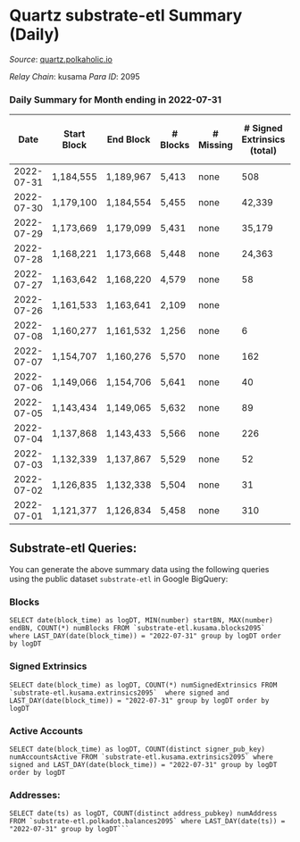 # Quartz substrate-etl Summary (Daily)

_Source_: [quartz.polkaholic.io](https://quartz.polkaholic.io)

*Relay Chain*: kusama
*Para ID*: 2095



### Daily Summary for Month ending in 2022-07-31


| Date | Start Block | End Block | # Blocks | # Missing | # Signed Extrinsics (total) | # Active Accounts | # Addresses with Balances | # Events | # Transfers | # XCM Transfers In | # XCM Transfers Out |
| ---- | ----------- | --------- | -------- | --------- | --------------------------- | ----------------- | ------------------------- | -------- | ----------- | ------------------ | ------------------- |
| 2022-07-31 | 1,184,555 | 1,189,967 | 5,413 | none  | 508 | 130 | 15,336 | 14,911 | 383 ($1,726.71) | 4 ($156.64) | 2 ($33.25) |
| 2022-07-30 | 1,179,100 | 1,184,554 | 5,455 | none  | 42,339 | 322 | 15,056 | 223,749 | 484 ($653.94) | 1 ($721.80) | 5 ($209.21) |
| 2022-07-29 | 1,173,669 | 1,179,099 | 5,431 | none  | 35,179 | 402 | 15,000 | 187,807 | 437 ($6,285.98) | 4 ($205.61) | 6 ($303.28) |
| 2022-07-28 | 1,168,221 | 1,173,668 | 5,448 | none  | 24,363 | 563 | 14,954 | 133,496 | 512 ($420.96) | 4 ($43.52) | 9 ($62.88) |
| 2022-07-27 | 1,163,642 | 1,168,220 | 4,579 | none  | 58 | 25 | 14,952 | 10,782 | 15 ($388.18) | 2 ($0.08) | 4 ($59.90) |
| 2022-07-26 | 1,161,533 | 1,163,641 | 2,109 | none  |  |  | 14,950 | 6,605 |   | 4 ($267.28) |   |
| 2022-07-08 | 1,160,277 | 1,161,532 | 1,256 | none  | 6 | 3 | 14,950 | 2,732 |   | 1  |   |
| 2022-07-07 | 1,154,707 | 1,160,276 | 5,570 | none  | 162 | 42 | 14,950 | 13,028 | 2 ($60,058.15) |   |   |
| 2022-07-06 | 1,149,066 | 1,154,706 | 5,641 | none  | 40 | 19 | 14,947 | 12,385 | 9 ($282.29) | 3 ($58.32) | 2 ($47.92) |
| 2022-07-05 | 1,143,434 | 1,149,065 | 5,632 | none  | 89 | 28 | 14,943 | 12,717 | 7 ($63.90) | 2 ($1.81) | 1 ($38.89) |
| 2022-07-04 | 1,137,868 | 1,143,433 | 5,566 | none  | 226 | 31 | 14,932 | 13,460 | 10 ($329.81) | 3 ($15.04) | 4 ($80.26) |
| 2022-07-03 | 1,132,339 | 1,137,867 | 5,529 | none  | 52 | 16 | 14,926 | 12,320 | 4 ($17.46) |   | 3 ($17.45) |
| 2022-07-02 | 1,126,835 | 1,132,338 | 5,504 | none  | 31 | 18 | 14,924 | 12,014 | 11 ($94.31) | 1 ($1.35) | 2 ($10.71) |
| 2022-07-01 | 1,121,377 | 1,126,834 | 5,458 | none  | 310 | 45 | 14,922 | 13,632 | 129 ($2,057.22) | 2 ($2.51) | 4 ($485.59) |

## Substrate-etl Queries:
You can generate the above summary data using the following queries using the public dataset `substrate-etl` in Google BigQuery:


### Blocks
```
SELECT date(block_time) as logDT, MIN(number) startBN, MAX(number) endBN, COUNT(*) numBlocks FROM `substrate-etl.kusama.blocks2095`  where LAST_DAY(date(block_time)) = "2022-07-31" group by logDT order by logDT
```


### Signed Extrinsics
```
SELECT date(block_time) as logDT, COUNT(*) numSignedExtrinsics FROM `substrate-etl.kusama.extrinsics2095`  where signed and LAST_DAY(date(block_time)) = "2022-07-31" group by logDT order by logDT
```


### Active Accounts
```
SELECT date(block_time) as logDT, COUNT(distinct signer_pub_key) numAccountsActive FROM `substrate-etl.kusama.extrinsics2095` where signed and LAST_DAY(date(block_time)) = "2022-07-31" group by logDT order by logDT
```


### Addresses:
```
SELECT date(ts) as logDT, COUNT(distinct address_pubkey) numAddress FROM `substrate-etl.polkadot.balances2095` where LAST_DAY(date(ts)) = "2022-07-31" group by logDT```

